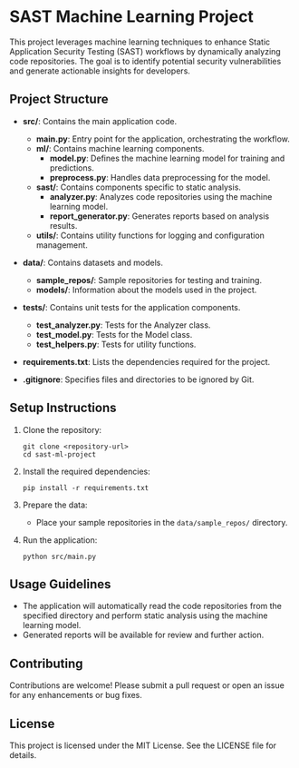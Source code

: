 # SAST Machine Learning Project

This project leverages machine learning techniques to enhance Static Application Security Testing (SAST) workflows by dynamically analyzing code repositories. The goal is to identify potential security vulnerabilities and generate actionable insights for developers.

## Project Structure

- **src/**: Contains the main application code.
  - **main.py**: Entry point for the application, orchestrating the workflow.
  - **ml/**: Contains machine learning components.
    - **model.py**: Defines the machine learning model for training and predictions.
    - **preprocess.py**: Handles data preprocessing for the model.
  - **sast/**: Contains components specific to static analysis.
    - **analyzer.py**: Analyzes code repositories using the machine learning model.
    - **report_generator.py**: Generates reports based on analysis results.
  - **utils/**: Contains utility functions for logging and configuration management.

- **data/**: Contains datasets and models.
  - **sample_repos/**: Sample repositories for testing and training.
  - **models/**: Information about the models used in the project.

- **tests/**: Contains unit tests for the application components.
  - **test_analyzer.py**: Tests for the Analyzer class.
  - **test_model.py**: Tests for the Model class.
  - **test_helpers.py**: Tests for utility functions.

- **requirements.txt**: Lists the dependencies required for the project.

- **.gitignore**: Specifies files and directories to be ignored by Git.

## Setup Instructions

1. Clone the repository:
   ```
   git clone <repository-url>
   cd sast-ml-project
   ```

2. Install the required dependencies:
   ```
   pip install -r requirements.txt
   ```

3. Prepare the data:
   - Place your sample repositories in the `data/sample_repos/` directory.

4. Run the application:
   ```
   python src/main.py
   ```

## Usage Guidelines

- The application will automatically read the code repositories from the specified directory and perform static analysis using the machine learning model.
- Generated reports will be available for review and further action.

## Contributing

Contributions are welcome! Please submit a pull request or open an issue for any enhancements or bug fixes.

## License

This project is licensed under the MIT License. See the LICENSE file for details.
